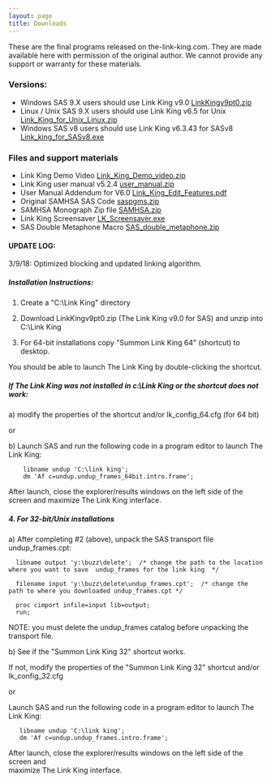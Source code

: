 ```yaml
---
layout: page
title: Downloads
---
```


These are the final programs released on the-link-king.com.  They are made available here with permission of the original author. We cannot provide any support or warranty for these materials.

### Versions:
* Windows SAS 9.X users should use Link King v9.0 [LinkKingv9pt0.zip](https://github.com/mjmaenner/the_link_king/releases/download/999/LinkKingv9pt0.zip)
* Linux / Unix SAS 9.X users should use Link King v6.5 for Unix [Link_King_for_Unix_Linux.zip](https://github.com/mjmaenner/the_link_king/releases/download/999/Link_King_for_Unix_Linux.zip)
* Windows SAS v8 users should use Link King v6.3.43 for SASv8 [Link_king_for_SASv8.exe](https://github.com/mjmaenner/the_link_king/releases/download/999/Link_King_for_SASv8.exe)

### Files and support materials
* Link King Demo Video [Link_King_Demo_video.zip](https://github.com/mjmaenner/the_link_king/releases/download/999/Link_King_Demo_video.zip)
* Link King user manual v5.2.4 [user_manual.zip](https://github.com/mjmaenner/the_link_king/releases/download/999/user_manual.zip)
* User Manual Addendum for V6.0 [Link_King_Edit_Features.pdf](https://github.com/mjmaenner/the_link_king/releases/download/999/Link_King_Edit_features.pdf)
* Original SAMHSA SAS Code [saspgms.zip](https://github.com/mjmaenner/the_link_king/releases/download/999/saspgms.zip)
* SAMHSA Monograph Zip file [SAMHSA.zip](https://github.com/mjmaenner/the_link_king/releases/download/999/SAMHSA.zip)
* Link King Screensaver [LK_Screensaver.exe](https://github.com/mjmaenner/the_link_king/releases/download/999/LK_Screensaver.exe)
* SAS Double Metaphone Macro [SAS_double_metaphone.zip](https://github.com/mjmaenner/the_link_king/releases/download/999/SAS_double_metaphone.zip)


#### UPDATE LOG:
3/9/18:
Optimized blocking and updated linking algorithm.

##### Installation Instructions:

1. Create a "C:\Link King" directory

2. Download LinkKingv9pt0.zip (The Link King v9.0 for SAS) and unzip into C:\Link King

3. For 64-bit installations copy "Summon Link King 64" (shortcut) to desktop.

You should be able to launch The Link King by double-clicking the shortcut.


##### If The Link King was not installed in c:\Link King or the shortcut does not work:

  a) modify the properties of the shortcut and/or lk_config_64.cfg (for 64 bit)

  or

  b)  Launch SAS and run the following code in a program editor to launch
   The Link King:
   
```SAS
    libname undup 'C:\link king';
    dm 'Af c=undup.undup_frames_64bit.intro.frame';
```

After launch, close the explorer/results windows on the left side of the screen and
maximize The Link King interface.


##### 4. For 32-bit/Unix installations

  a) After completing #2 (above), unpack the SAS transport file undup_frames.cpt:
  
```SAS
  libname output 'y:\buzz\delete';  /* change the path to the location where you want to save  undup_frames for the link king  */

  filename input 'y:\buzz\delete\undup_frames.cpt';  /* change the path to where you downloaded undup_frames.cpt */

  proc cimport infile=input lib=output;
  run;
```

NOTE: you must delete the undup_frames catalog before unpacking the transport file.

b)     See if the "Summon Link King 32" shortcut works.

If not, modify the properties of the "Summon Link King 32" shortcut and/or lk_config_32.cfg

   or

Launch SAS and run the following code in a program editor to launch The Link King:

```SAS 
   libname undup 'C:\link king';
   dm 'Af c=undup.undup_frames.intro.frame';
```

After launch, close the explorer/results windows on the left side of the screen and    
maximize The Link King interface.

